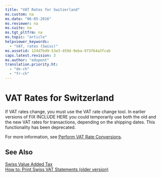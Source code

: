 ```yaml
---
title: "VAT Rates for Switzerland"
ms.custom: na
ms.date: "06-05-2016"
ms.reviewer: na
ms.suite: na
ms.tgt_pltfrm: na
ms.topic: "article"
helpviewer_keywords: 
  - "VAT, rates (Swiss)"
ms.assetid: 124d7bd9-53e3-459d-9eba-973f64a3fcab
caps.latest.revision: 3
ms.author: "edupont"
translation.priority.ht: 
  - "de-ch"
  - "fr-ch"
---
```

# VAT Rates for Switzerland
If VAT rates change, you must use the VAT rate change tool. In earlier versions of FIX INCLUDE HERE<!--[!INCLUDE[navnow](../../ApplicationDesign/includes/navnow_md.md)] --> you could temporarily use both the old and the new VAT rates for transactions, depending on the shipping dates. This functionality has been deprecated.  
  
 For more information, see [Perform VAT Rate Conversions](../../Finance/perform-vat-rate-conversions.md).  
  
## See Also  
 [Swiss Value Added Tax](../../LocalFunctionalityForMicrosoftDynamicsNav2016/Switzerland/swiss-value-added-tax.md)   
 [How to: Print Swiss VAT Statements \(older version\)](../../LocalFunctionalityForMicrosoftDynamicsNav2016/Switzerland/how-to-print-swiss-vat-statements-older-version-.md)